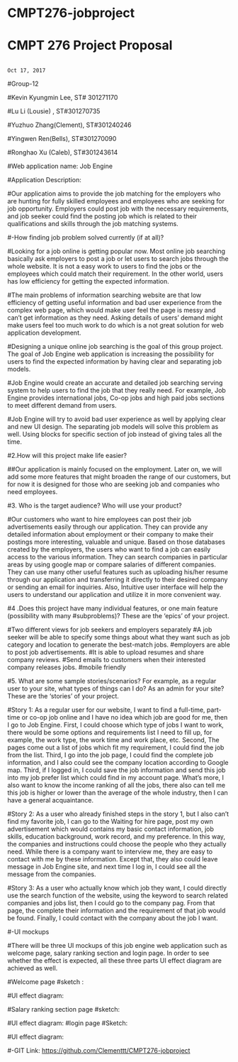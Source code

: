 # CMPT276-jobproject
# CMPT 276 Project Proposal                                        
                                                                           Oct 17, 2017

#Group-12


#Kevin Kyungmin Lee, ST# 301271170


#Lu Li (Lousie) , ST#301270735


#Yuzhuo Zhang(Clement), ST#301240246



#Yingwen Ren(Bells),  ST#301270090

#Ronghao Xu (Caleb), ST#301243614

#Web application name:    Job Engine

#Application Description: 
 
#Our application aims to provide the job matching for the employers who are hunting for fully skilled employees and employees who are seeking for job opportunity. Employers could post job with the necessary requirements, and job seeker could find the posting job which is related to their qualifications and skills through the job matching systems.

#-How finding job problem solved currently (if at all)? 

#Looking for a job online is getting popular now.  Most online job searching basically ask employers to post a job or let users to search jobs through the whole website. It is not a easy work to users to find the jobs or the employees  which could match their requirement. In the other world, users has low efficiency  for getting the expected information.  

#The main problems of information searching website are that low efficiency of getting useful information and bad user experience from the complex web page, which would make user feel the page is messy and can’t get information as they need. Asking details of users’ demand might make users feel too much work to do which is a not great solution for web application development.  

#Designing a unique online job searching is the goal of this group project. The goal of Job Engine web application is increasing the possibility for users to find the expected information by having clear and separating job models. 

#Job Engine would create an accurate and detailed job searching serving system to help users to find the job that they really need. For example, Job Engine provides international jobs, Co-op jobs and high paid jobs sections to meet different demand from users. 

#Job Engine will try to avoid bad user experience as well by applying clear and new UI design. The separating job models will solve this problem as well. Using blocks for specific section of job instead of giving tales all the time.


#2.How will this project make life easier? 

##Our application is mainly focused on the employment. Later on, we will add some more features that might broaden the range of our customers, but for now it is designed for those who are seeking job and companies who need employees.
 

#3. Who is the target audience? Who will use your product? 

#Our customers who want to hire employees can post their job advertisements easily through our application. They can provide any detailed information about employment or their company to make their postings more interesting, valuable and unique. Based on those databases created by the employers, the users who want to find a job can easily access to the various information. They can search companies in particular areas by using google map or compare salaries of different companies. They can use many other useful features such as uploading his/her resume through our application and transferring it directly to their desired company or sending an email for inquiries. Also, Intuitive user interface will help the users to understand our application and utilize it in more convenient way.


#4 .Does this project have many individual features, or one main feature (possibility with many
#subproblems)? These are the ‘epics’ of your project.
    
#Two different views for job seekers and employers separately
#A job seeker will be able to specify some things about what they want such as job category and location to generate the best-match jobs.
#employers are able to post job advertisements.
#It is able to upload resumes and share company reviews. 
#Send emails to customers when their interested company releases jobs.
#mobile friendly

#5. What are some sample stories/scenarios? For example, as a regular user to your site, what types of things can I do? As an admin for your site? These are the ‘stories’ of your project. 
     
#Story 1: As a regular user for our website, I want to find a full-time, part-time or co-op job online and I have no idea which job are good for me, then I go to Job Engine. First, I could choose which type of jobs I want to work, there would be some options and requirements list I need to fill up, for example, the work type, the work time and work place, etc. Second, The pages come out a list of jobs which fit my requirement, I could find the job from the list. Third, I go into the job page, I could find the complete job information, and I also could see the company location according to Google map. Third, if I logged in, I could save the job information and send this job into my job prefer list which could find in my account page. What’s more, I also want to know the income ranking of all the jobs, there also can tell me this job is higher or lower than the average of the whole industry, then I can have a general acquaintance.

#Story 2: As a user who already finished steps in the story 1, but I also can’t find my favorite job, I can go to the Waiting for hire page, post my own advertisement which would contains my basic contact information, job skills, education background, work record, and my preference. In this way, the companies and instructions could choose the people who they actually need. While there is a company want to interview me, they are easy to contact with me by these information. Except that, they also could leave message in Job Engine site, and next time I log in, I could see all the message from the companies. 

#Story 3: As a user who actually know which job they want, I could directly use the search function of the website, using the keyword to search related companies and jobs list, then I could go to the company pag. From that page, the complete their information and the requirement of that job would be found. Finally, I could contact with the company about the job I want.



#-UI mockups
 
#There will be three UI mockups of this job engine web application such as welcome page,  salary ranking section and login page. In order to see whether the effect is expected, all these three parts UI effect diagram are achieved  as well. 

#Welcome page 
#sketch : 

#UI effect diagram:

                 



#Salary ranking section page 
#sketch:



#UI effect diagram:
#login page
#Sketch: 

#UI effect diagram: 



#-GIT Link:  https://github.com/Clementtt/CMPT276-jobproject

